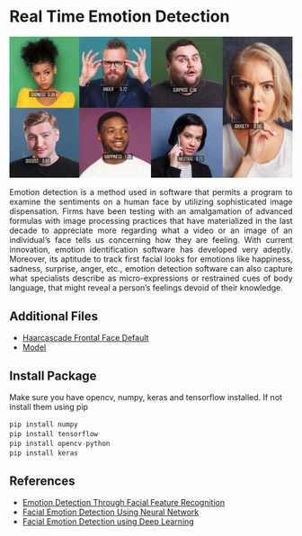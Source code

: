 # Real Time Emotion Detection
<img src="https://github.com/Bayunova28/Emotion_Detection/blob/main/Emotion.png" width="1100">

<p align="justify">Emotion detection is a method used in software that permits a program to examine the sentiments on a human face by utilizing sophisticated image dispensation. 
Firms have been testing with an amalgamation of advanced formulas with image processing practices that have materialized in the last decade to appreciate more regarding what 
a video or an image of an individual’s face tells us concerning how they are feeling. With current innovation, emotion identification software has developed very adeptly. 
Moreover, its aptitude to track first facial looks for emotions like happiness, sadness, surprise, anger, etc., emotion detection software can also capture what specialists
describe as micro-expressions or restrained cues of body language, that might reveal a person’s feelings devoid of their knowledge.<p>

## Additional Files
* [Haarcascade Frontal Face Default](https://github.com/Bayunova28/Emotion_Detection/blob/main/haarcascade_frontalface_default.xml)
* [Model](https://github.com/Bayunova28/Emotion_Detection/blob/main/model.h5)

## Install Package
Make sure you have opencv, numpy, keras and tensorflow  installed. If not install them using pip
```python
pip install numpy
pip install tensorflow
pip install opencv-python
pip install keras
```
## References
* [Emotion Detection Through Facial Feature Recognition](https://web.stanford.edu/class/ee368/Project_Autumn_1617/Reports/report_pao.pdf)
* [Facial Emotion Detection Using Neural Network](https://www.researchgate.net/profile/Md-Forhad-Ali/publication/344331972_Facial_Emotion_Detection_Using_Neural_Network/links/5f68e384a6fdcc0086340933/Facial-Emotion-Detection-Using-Neural-Network.pdf)
* [Facial Emotion Detection using Deep Learning](https://www.diva-portal.org/smash/get/diva2:952138/FULLTEXT01.pdf)
